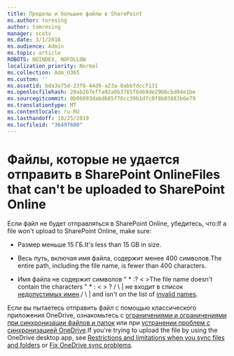 ```yaml
---
title: Пределы и большие файлы в SharePoint
ms.author: toresing
author: tomresing
manager: scotv
ms.date: 3/1/2018
ms.audience: Admin
ms.topic: article
ROBOTS: NOINDEX, NOFOLLOW
localization_priority: Normal
ms.collection: Adm_O365
ms.custom: ''
ms.assetid: bda3a75d-23f8-44d9-a23a-0abbfdccf131
ms.openlocfilehash: 20ab2b7effa92a6b3765f6469de2966cbd84e1be
ms.sourcegitcommit: 0b06093dabd685f76cc39b1d7c0f8b03883b6e79
ms.translationtype: MT
ms.contentlocale: ru-RU
ms.lasthandoff: 10/25/2019
ms.locfileid: "36497600"
---
```

# <a name="files-that-cant-be-uploaded-to-sharepoint-online"></a><span data-ttu-id="1da69-102">Файлы, которые не удается отправить в SharePoint Online</span><span class="sxs-lookup"><span data-stu-id="1da69-102">Files that can't be uploaded to SharePoint Online</span></span>

<span data-ttu-id="1da69-103">Если файл не будет отправляться в SharePoint Online, убедитесь, что:</span><span class="sxs-lookup"><span data-stu-id="1da69-103">If a file won't upload to SharePoint Online, make sure:</span></span>
  
- <span data-ttu-id="1da69-104">Размер меньше 15 ГБ.</span><span class="sxs-lookup"><span data-stu-id="1da69-104">It's less than 15 GB in size.</span></span>
    
- <span data-ttu-id="1da69-105">Весь путь, включая имя файла, содержит менее 400 символов.</span><span class="sxs-lookup"><span data-stu-id="1da69-105">The entire path, including the file name, is fewer than 400 characters.</span></span>
    
- <span data-ttu-id="1da69-106">Имя файла не содержит символов " \* :? \< \></span><span class="sxs-lookup"><span data-stu-id="1da69-106">The file name doesn't contain the characters " \* : \< \> ?</span></span> <span data-ttu-id="1da69-107">/ \ | не входит в список [недопустимых имен](https://go.microsoft.com/fwlink/?linkid=866430).</span><span class="sxs-lookup"><span data-stu-id="1da69-107">/ \ | and isn't on the list of [invalid names](https://go.microsoft.com/fwlink/?linkid=866430).</span></span>
    
<span data-ttu-id="1da69-108">Если вы пытаетесь отправить файл с помощью классического приложения OneDrive, ознакомьтесь с [ограничениями и ограничениями при синхронизации файлов и папок](http://go.microsoft.com/fwlink/p/?LinkID=717734) или при [устранении проблем с синхронизацией OneDrive](https://go.microsoft.com/fwlink/?linkid=866431).</span><span class="sxs-lookup"><span data-stu-id="1da69-108">If you're trying to upload the file by using the OneDrive desktop app, see [Restrictions and limitations when you sync files and folders](http://go.microsoft.com/fwlink/p/?LinkID=717734) or [Fix OneDrive sync problems](https://go.microsoft.com/fwlink/?linkid=866431).</span></span>
  

